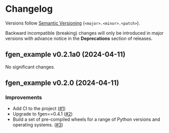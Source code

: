 # Changelog

Versions follow [Semantic Versioning](https://semver.org/) (`<major>.<minor>.<patch>`).

Backward incompatible (breaking) changes will only be introduced in major versions
with advance notice in the **Deprecations** section of releases.


<!--
You should *NOT* be adding new changelog entries to this file, this
file is managed by towncrier. See changelog/README.md.

You *may* edit previous changelogs to fix problems like typo corrections or such.
To add a new changelog entry, please see
https://pip.pypa.io/en/latest/development/contributing/#news-entries,
noting that we use the `changelog` directory instead of news, md instead
of rst and use slightly different categories.
-->

<!-- towncrier release notes start -->

## fgen_example v0.2.1a0 (2024-04-11)


No significant changes.


## fgen_example v0.2.0 (2024-04-11)


### Improvements

- Add CI to the project ([#1](https://github.com/lewisjared/fgen-example/pulls/1))
- Upgrade to fgen==0.4.1 ([#2](https://github.com/lewisjared/fgen-example/pulls/2))
- Build a set of pre-compiled wheels for a range of Python versions
  and operating systems. ([#3](https://github.com/lewisjared/fgen-example/pulls/3))
